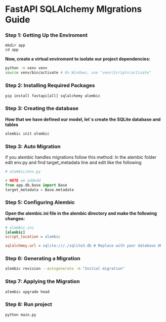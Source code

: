 # FastAPI SQLAlchemy MIgrations Guide

### Step 1: Getting Up the Enviroment
```
mkdir app
cd app
```
**Now, create a virtual enviroment to isolate our project dependencies:**
```sh
python -m venv venv
source venv/bin/activate # On Windows, use "venv\Scripts\activate"
```
### Step 2: Installing Required Packages
```txt
pip install fastapi[all] sqlalchemy alembic
```
### Step 3: Creating the database
**How that we have defined our model, let`s create the SQLite database and tables**
```sh
alembic init alembic
```
### Step 3: Auto Migration
if you alembic handles migrations follow this method: In the alembic folder edit env.py and find target_metadata line and edit like the following
```py
# alembic/env.py

# NOTE we addedd
from app.db.base import Base
target_metadata = Base.metadata
```
### Step 5: Configuring Alembic
**Open the alembic.ini file in the alembic directory and make the following changes:**
```ini
# alembic.ini
[alembic]
script_location = alembic

sqlalchmey.url = sqlite:///./sqlite3.db # Replace with your database URL if different
```
### Step 6: Generating a Migration
```sh
alembic revision --autogenerate -m "Initial migration"
```
### Step 7: Applying the Migration
```sh
alembic upgrade head
```
### Step 8: Run project
```sh
python main.py
```